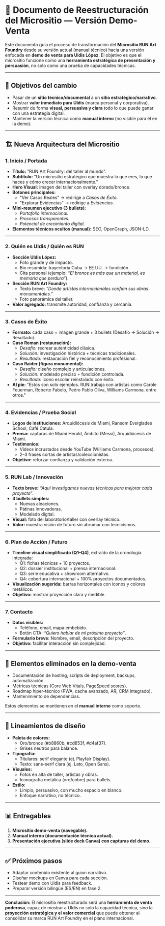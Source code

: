 # 📘 Documento de Reestructuración del Micrositio — Versión Demo-Venta

Este documento guía el proceso de transformación del **Micrositio RUN Art Foundry** desde su versión actual (manual técnico) hacia una versión enfocada en **demo de venta para Uldis López**. El objetivo es que el micrositio funcione como una **herramienta estratégica de presentación y persuasión**, no solo como una prueba de capacidades técnicas.

---

## 🎯 Objetivos del cambio
- Pasar de un **sitio técnico/documental** a un **sitio estratégico/narrativo**.
- Mostrar **valor inmediato para Uldis** (marca personal y corporativa).
- Resumir de forma **visual, persuasiva y clara** todo lo que puede ganar con una estrategia digital.
- Mantener la versión técnica como **manual interno** (no visible para él en la demo).

---

## 🏗️ Nueva Arquitectura del Micrositio

### 1. **Inicio / Portada**
- **Título:** "RUN Art Foundry: del taller al mundo".
- **Subtítulo:** "Un micrositio estratégico que muestra lo que eres, lo que haces y cómo crecer internacionalmente."
- **Hero Visual:** imagen del taller con overlay dorado/bronce.
- **Botones principales:**
  - "Ver Casos Reales" → redirige a *Casos de Éxito*.
  - "Explorar Evidencias" → redirige a *Evidencias*.
- **Mini-resumen ejecutivo (3 bullets):**
  - *Portafolio internacional.*
  - *Procesos transparentes.*
  - *Potencial de crecimiento digital.*
- **Elementos técnicos ocultos (manual):** SEO, OpenGraph, JSON-LD.

---

### 2. **Quién es Uldis / Quién es RUN**
- **Sección Uldis López:**
  - Foto grande y de impacto.
  - Bio resumida: trayectoria Cuba → EE.UU. → fundición.
  - Cita personal (ejemplo: *“El bronce es más que un material, es memoria que perdura”*).
- **Sección RUN Art Foundry:**
  - Texto breve: *“Donde artistas internacionales confían sus obras monumentales.”*
  - Foto panorámica del taller.
- **Valor agregado:** transmite autoridad, confianza y cercanía.

---

### 3. **Casos de Éxito**
- **Formato:** cada caso = imagen grande + 3 bullets (Desafío → Solución → Resultado).
- **Caso Roman (restauración):**
  - *Desafío:* recrear autenticidad clásica.
  - *Solución:* investigación histórica + técnicas tradicionales.
  - *Resultado:* restauración fiel y reconocimiento profesional.
- **Caso Raider (figura monumental):**
  - *Desafío:* diseño complejo y articulaciones.
  - *Solución:* modelado preciso + fundición controlada.
  - *Resultado:* ícono escolar reinstalado con éxito.
- **Al pie:** "Estos son solo ejemplos. RUN trabaja con artistas como Carole Feuerman, Roberto Fabelo, Pedro Pablo Oliva, Williams Carmona, entre otros."

---

### 4. **Evidencias / Prueba Social**
- **Logos de instituciones:** Arquidiócesis de Miami, Ransom Everglades School, Café Catula.
- **Prensa:** capturas de Miami Herald, Ámbito (Messi), Arquidiócesis de Miami.
- **Testimonios:**
  - Videos incrustados desde YouTube (Williams Carmona, procesos).
  - 2–3 frases cortas de artistas/coleccionistas.
- **Objetivo:** reforzar confianza y validación externa.

---

### 5. **RUN Lab / Innovación**
- **Texto breve:** *“Aquí investigamos nuevas técnicas para mejorar cada proyecto”*.
- **3 bullets simples:**
  - Nuevas aleaciones.
  - Pátinas innovadoras.
  - Modelado digital.
- **Visual:** foto del laboratorio/taller con overlay técnico.
- **Valor:** muestra visión de futuro sin abrumar con tecnicismos.

---

### 6. **Plan de Acción / Futuro**
- **Timeline visual simplificado (Q1–Q4)**, extraído de la cronología integrada:
  - Q1: fichas técnicas + 10 proyectos.
  - Q2: dossier institucional + prensa internacional.
  - Q3: serie educativa + showroom alternativo.
  - Q4: cobertura internacional + 100% proyectos documentados.
- **Visualización sugerida:** barras horizontales con íconos y colores metálicos.
- **Objetivo:** mostrar proyección clara y medible.

---

### 7. **Contacto**
- **Datos visibles:**
  - Teléfono, email, mapa embebido.
  - Botón CTA: *“Quiero hablar de mi próximo proyecto”*.
- **Formulario breve:** Nombre, email, descripción del proyecto.
- **Objetivo:** facilitar interacción sin complejidad.

---

## 🚫 Elementos eliminados en la demo-venta
- Documentación de hosting, scripts de deployment, backups, automatización.
- Métricas técnicas (Core Web Vitals, PageSpeed scores).
- Roadmap hiper-técnico (PWA, cache avanzado, AR, CRM integrado).
- Mantenimiento de dependencias.

Estos elementos se mantienen en el **manual interno** como soporte.

---

## 🎨 Lineamientos de diseño
- **Paleta de colores:**
  - Oro/bronce (#b8860b, #cd853f, #d4af37).
  - Grises neutros para balance.
- **Tipografía:**
  - Titulares: serif elegante (ej. Playfair Display).
  - Texto: sans-serif clara (ej. Lato, Open Sans).
- **Visuales:**
  - Fotos en alta de taller, artistas y obras.
  - Iconografía metálica (oro/cobre) para bullets.
- **Estilo:**
  - Limpio, persuasivo, con mucho espacio en blanco.
  - Enfoque narrativo, no técnico.

---

## 📊 Entregables
1. **Micrositio demo-venta (navegable).**
2. **Manual interno (documentación técnica actual).**
3. **Presentación ejecutiva (slide deck Canva) con capturas del demo.**

---

## ✅ Próximos pasos
- Adaptar contenido existente al guion narrativo.
- Diseñar mockups en Canva para cada sección.
- Testear demo con Uldis para feedback.
- Preparar versión bilingüe (ES/EN) en fase 2.

---

**Conclusión:**
El micrositio reestructurado será una **herramienta de venta poderosa**, capaz de mostrar a Uldis no solo la capacidad técnica, sino la **proyección estratégica y el valor comercial** que puede obtener al consolidar su marca RUN Art Foundry en el plano internacional.

